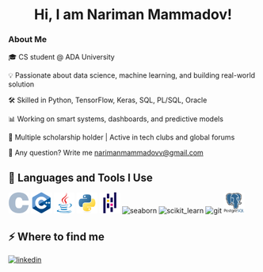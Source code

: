 
<div align='center'>
  <h1>Hi, I am Nariman Mammadov!</h1>
</div>
<h3> About Me </h3>
<p>🎓 CS student @ ADA University</p>
<p>💡 Passionate about data science, machine learning, and building real-world solution</p>
<p>🛠️ Skilled in Python, TensorFlow, Keras, SQL, PL/SQL, Oracle</p> 
<p>📊 Working on smart systems, dashboards, and predictive models</p>
<p>🏅 Multiple scholarship holder | Active in tech clubs and global forums</p>
📧 Any question? Write me <a href="narimanmammadovv@gmail.com">narimanmammadovv@gmail.com</a>

<h2>🚀 Languages and Tools I Use</h2>

<p><img  src="https://raw.githubusercontent.com/devicons/devicon/master/icons/c/c-original.svg"  alt="c"  width="42"  height="42"  />
<img  src="https://raw.githubusercontent.com/devicons/devicon/master/icons/cplusplus/cplusplus-original.svg"  alt="cplusplus"  width="42"  height="42"  />
<img  src="https://raw.githubusercontent.com/devicons/devicon/master/icons/java/java-original.svg"  alt="java"  width="42"  height="42"  />
<img  src="https://raw.githubusercontent.com/devicons/devicon/master/icons/python/python-original.svg"  alt="python"  width="42"  height="42"  />
<img  src="https://raw.githubusercontent.com/devicons/devicon/2ae2a900d2f041da66e950e4d48052658d850630/icons/pandas/pandas-original.svg"  alt="pandas"  width="42"  height="42"  />
<img  src="https://seaborn.pydata.org/_images/logo-mark-lightbg.svg"  alt="seaborn"  width="42"  height="42"  />
<img  src="https://upload.wikimedia.org/wikipedia/commons/0/05/Scikit_learn_logo_small.svg"  alt="scikit_learn"  width="42"  height="42"  />
<img  src="https://www.vectorlogo.zone/logos/git-scm/git-scm-icon.svg"  alt="git"  width="42"  height="42"  />
<img  src="https://raw.githubusercontent.com/devicons/devicon/master/icons/postgresql/postgresql-original-wordmark.svg"  alt="postgresql"  width="42"  height="42"  /></p>

<h2>⚡️ Where to find me</h2>

<p><a  target="_blank"  href="https://www.linkedin.com/in/narimanmammadov"  style="display: inline-block;"><img  src="https://img.shields.io/badge/linkedin-logo?style=for-the-badge&logo=linkedin&logoColor=white&color=#0a77b6"  alt="linkedin"  /></a></p>
